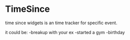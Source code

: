 # TimeSince


time since widgets is an time tracker for specific event.

it could be:
-breakup with your ex
-started a gym
-birthday
